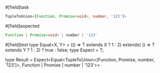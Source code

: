 #[field]task
```ts
TupleToUnion<[Function, Promise<void>, number, '123']>
```

#[field]expected
```ts
Function | Promise<void> | number | '123'
```

#[field]test
type Equal<X, Y> = (<T>() => T extends X ? 1 : 2) extends(
    <T>() => T extends Y ? 1 : 2) ? true : false;
type Expect<T extends true> = T;

type Result = Expect<Equal<TupleToUnion<[Function, Promise<void>, number, '123']>, Function | Promise<void> | number | '123'>>